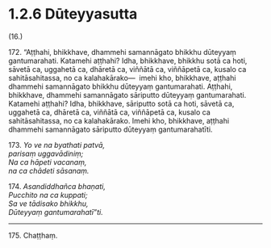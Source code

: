 

# 1.2.6 Dūteyyasutta




(16.)

172\. “Aṭṭhahi, bhikkhave, dhammehi samannāgato bhikkhu dūteyyaṃ gantumarahati. Katamehi aṭṭhahi? Idha, bhikkhave, bhikkhu sotā ca hoti, sāvetā ca, uggahetā ca, dhāretā ca, viññātā ca, viññāpetā ca, kusalo ca sahitāsahitassa, no ca kalahakārako—  imehi kho, bhikkhave, aṭṭhahi dhammehi samannāgato bhikkhu dūteyyaṃ gantumarahati. Aṭṭhahi, bhikkhave, dhammehi samannāgato sāriputto dūteyyaṃ gantumarahati. Katamehi aṭṭhahi? Idha, bhikkhave, sāriputto sotā ca hoti, sāvetā ca, uggahetā ca, dhāretā ca, viññātā ca, viññāpetā ca, kusalo ca sahitāsahitassa, no ca kalahakārako. Imehi kho, bhikkhave, aṭṭhahi dhammehi samannāgato sāriputto dūteyyaṃ gantumarahatīti.

173\. _Yo ve na byathati patvā,_  
_parisaṃ uggavādiniṃ;_  
_Na ca hāpeti vacanaṃ,_  
_na ca chādeti sāsanaṃ._  


174\. _Asandiddhañca bhaṇati,_  
_Pucchito na ca kuppati;_  
_Sa ve tādisako bhikkhu,_  
_Dūteyyaṃ gantumarahatī”ti._  


---

175\. Chaṭṭhaṃ.





